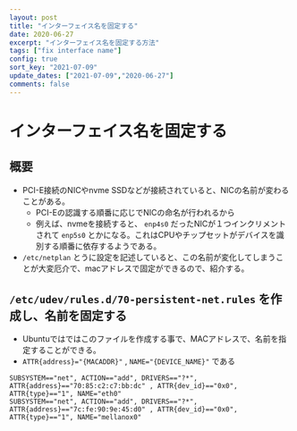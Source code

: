 ```yaml
---
layout: post
title: "インターフェイス名を固定する"
date: 2020-06-27
excerpt: "インターフェイス名を固定する方法"
tags: ["fix interface name"]
config: true
sort_key: "2021-07-09"
update_dates: ["2021-07-09","2020-06-27"]
comments: false
---
```


# インターフェイス名を固定する

## 概要
 - PCI-E接続のNICやnvme SSDなどが接続されていると、NICの名前が変わることがある。
    - PCI-Eの認識する順番に応じでNICの命名が行われるから
    - 例えば、nvmeを接続すると、 `enp4s0` だったNICが１つインクリメントされて `enp5s0` とかになる。これはCPUやチップセットがデバイスを識別する順番に依存するようである。  
 - `/etc/netplan` とうに設定を記述していると、この名前が変化してしまうことが大変厄介で、macアドレスで固定ができるので、紹介する。 

##  `/etc/udev/rules.d/70-persistent-net.rules` を作成し、名前を固定する
 - Ubuntuではではこのファイルを作成する事で、MACアドレスで、名前を指定することができる。  
 - `ATTR{address}="{MACADDR}"` , `NAME="{DEVICE_NAME}"` である

```console
SUBSYSTEM=="net", ACTION=="add", DRIVERS=="?*", ATTR{address}=="70:85:c2:c7:bb:dc" , ATTR{dev_id}=="0x0", ATTR{type}=="1", NAME="eth0"
SUBSYSTEM=="net", ACTION=="add", DRIVERS=="?*", ATTR{address}=="7c:fe:90:9e:45:d0" , ATTR{dev_id}=="0x0", ATTR{type}=="1", NAME="mellanox0"
```

